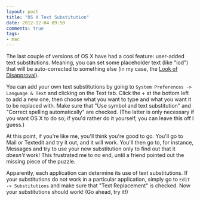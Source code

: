 ```yaml
---
layout: post
title: "OS X Text Substitution"
date: 2012-12-04 09:50
comments: true
tags: 
- mac
---
```

The last couple of versions of OS X have had a cool feature: user-added text substitutions. Meaning, you can set some placeholder text (like "lod") that will be auto-corrected to something else (in my case, the [Look of Disapproval](http://www.disapprovallook.com)).
<!--more-->
You can add your own text substitutions by going to `System Preferences -> Language & Text` and clicking on the Text tab. Click the + at the bottom left to add a new one, then choose what you want to type and what you want it to be replaced with. Make sure that "Use symbol and text substitution" and "Correct spelling automatically" are checked. (The latter is only necessary if you want OS X to do so; if you'd rather do it yourself, you can leave this off I guess.)

At this point, if you're like me, you'll think you're good to go. You'll go to Mail or Textedit and try it out, and it will work. You'll then go to, for instance, Messages and try to use your new substitution only to find out that it *doesn't* work! This frustrated me to no end, until a friend pointed out the missing piece of the puzzle. 

Apparently, each application can determine its use of text substitutions. If your substitutions do not work in a particular application, simply go to `Edit -> Substitutions` and make sure that "Text Replacement" is checked. Now your substitutions should work! (Go ahead, try it!)
